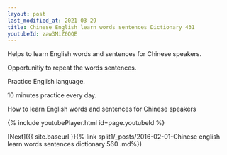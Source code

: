 ```yaml
---
layout: post
last_modified_at: 2021-03-29
title: Chinese English learn words sentences Dictionary 431 
youtubeId: zaw3MiZ6QQE
---
```

 
 
Helps to learn English words and sentences for Chinese speakers.

Opportunitiy to repeat the words sentences. 

Practice English language. 
 
10 minutes practice every day. 
 
How to learn English words and sentences for Chinese speakers 
 
{% include youtubePlayer.html id=page.youtubeId %}
 
 
[Next]({{ site.baseurl }}{% link  split1/_posts/2016-02-01-Chinese english learn words sentences dictionary 560 .md%})
 
